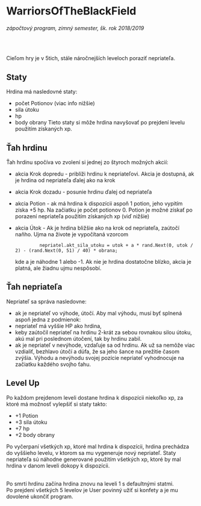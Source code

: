 # WarriorsOfTheBlackField
###### zápočtový program, zimný semester, šk. rok 2018/2019
<br/>
 
Cieľom hry je v 5tich, stále náročnejších leveloch poraziť nepriateľa. 

## Staty
Hrdina má nasledovné staty:
- počet Potionov (viac info nižšie)
- sila útoku
- hp
- body obrany
Tieto staty si môže hrdina navyšovať po prejdení levelu použitím získaných xp.

## Ťah hrdinu
Ťah hrdinu spočíva vo zvolení si jednej zo štyroch možných akcií:
 - akcia Krok dopredu - priblíži hrdinu k nepriateľovi. Akcia je dostupná, ak je hrdina od nepriateľa ďalej ako na krok
 - akcia Krok dozadu - posunie hrdinu ďalej od nepriateľa
 - akcia Potion - ak má hrdina k dispozícii aspoň 1 potion, jeho vypitím získa +5 hp. Na začiatku je počet potionov 0.
                  Potion je možné získať po porazení nepriateľa použitím získaných xp (viď nižšie)
 - akcia Útok - Ak je hrdina bližšie ako na krok od nepriateľa, zaútočí naňho. Ujma na živote je vypočítaná vzorcom 
 
                nepriatel.akt_sila_utoku = utok + a * rand.Next(0, utok / 2) - (rand.Next(0, 51) / 40) * obrana;      
                
            
     kde a je náhodne 1 alebo -1.
     Ak nie je hrdina dostatočne blízko, akcia je platná, ale žiadnu ujmu nespôsobí.
     
## Ťah nepriateľa    
Nepriateľ sa správa nasledovne:
 - ak je nepriateľ vo výhode, útočí. Aby mal výhodu, musí byť splnená aspoň jedna z podmienok:
  - nepriateľ má vyššie HP ako hrdina,
  - keby zaútočil nepriateľ na hrdinu 2-krát za sebou rovnakou silou útoku, akú mal pri poslednom útočení, tak by hrdinu zabil.
 - ak je nepriateľ v nevýhode, vzdaľuje sa od hrdinu. Ak už sa nemôže viac vzdialiť, bezhlavo útočí a dúfa, že sa jeho šance na prežitie časom zvýšia.
 Výhodu a nevýhodu svojej pozície nepriateľ vyhodnocuje na začiatku každého svojho ťahu.
 
## Level Up
Po každom prejdenom leveli dostane hrdina k dispozícii niekoľko xp, za ktoré má možnosť vylepšiť si staty takto:
 - +1 Potion
 - +3 sila útoku
 - +7 hp
 - +2 body obrany
 
Po vyčerpaní všetkých xp, ktoré mal hrdina k dispozícii, hrdina prechádza do vyššieho levelu, v ktorom sa mu vygeneruje nový nepriateľ.
Staty nepriateľa sú náhodne generované použitím všetkých xp, ktoré by mal hrdina v danom leveli dokopy k dispozícii.

<br/>
Po smrti hrdinu začína hrdina znovu na leveli 1 s defaultnými statmi.
<br/>
Po prejdení všetkých 5 levelov je User povinný užiť si konfety a je mu dovolené ukončiť program.
